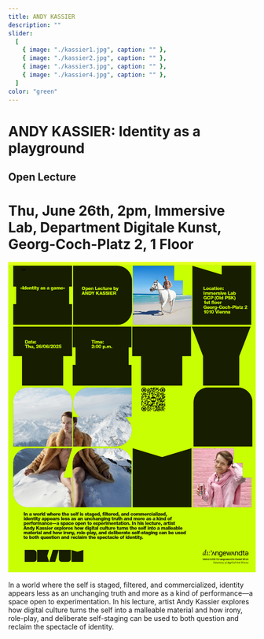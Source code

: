 ```yaml
---
title: ANDY KASSIER
description: ""
slider:
  [
    { image: "./kassier1.jpg", caption: "" },
    { image: "./kassier2.jpg", caption: "" },
    { image: "./kassier3.jpg", caption: "" },
    { image: "./kassier4.jpg", caption: "" },
  ]
color: "green"
---
```

# ANDY KASSIER: Identity as a playground

## Open Lecture
# Thu, June 26th, 2pm, Immersive Lab, Department Digitale Kunst, Georg-Coch-Platz 2, 1 Floor

![](./kassier-poster.jpg)

In a world where the self is staged, filtered, and commercialized, identity appears less as an unchanging truth and more as a kind of performance—a space open to experimentation. In his lecture, artist Andy Kassier explores how digital culture turns the self into a malleable material and how irony, role-play, and deliberate self-staging can be used to both question and reclaim the spectacle of identity.

